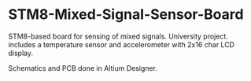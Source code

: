 # STM8-Mixed-Signal-Sensor-Board
STM8-based board for sensing of mixed signals. University project. includes a temperature sensor and accelerometer with 2x16 char LCD display.

Schematics and PCB done in Altium Designer.
